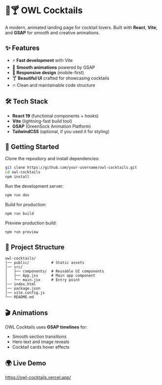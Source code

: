 # 🦉🍸 OWL Cocktails  

A modern, animated landing page for cocktail lovers. Built with **React**, **Vite**, and **GSAP** for smooth and creative animations.  

## ✨ Features  
- ⚡️ **Fast development** with Vite  
- 🎨 **Smooth animations** powered by GSAP  
- 📱 **Responsive design** (mobile-first)  
- 🍸 **Beautiful UI** crafted for showcasing cocktails  
- 🔥 Clean and maintainable code structure  

## 🛠️ Tech Stack  
- **React 19** (functional components + hooks)  
- **Vite** (lightning-fast build tool)  
- **GSAP** (GreenSock Animation Platform)  
- **TailwindCSS** (optional, if you used it for styling)  

## 🚀 Getting Started  

Clone the repository and install dependencies:  

```bash
git clone https://github.com/your-username/owl-cocktails.git
cd owl-cocktails
npm install
````

Run the development server:

```bash
npm run dev
```

Build for production:

```bash
npm run build
```

Preview production build:

```bash
npm run preview
```

## 📂 Project Structure

```
owl-cocktails/
│── public/          # Static assets  
│── src/  
│   ├── components/  # Reusable UI components  
│   ├── App.jsx      # Main app component  
│   └── main.jsx     # Entry point  
│── index.html  
│── package.json  
│── vite.config.js  
└── README.md  
```

## 🎬 Animations

OWL Cocktails uses **GSAP timelines** for:

* Smooth section transitions
* Hero text and image reveals
* Cocktail cards hover effects

## 🌍 Live Demo

https://owl-cocktails.vercel.app/
